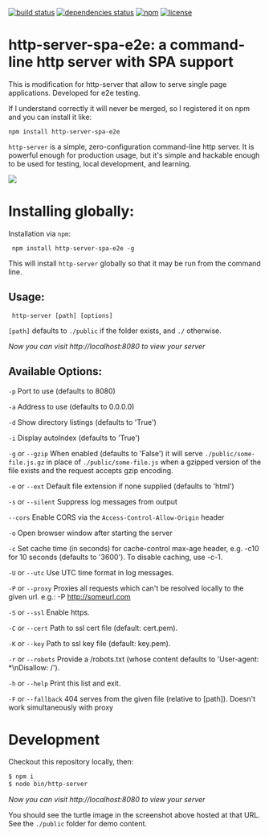 [![build status](https://img.shields.io/travis/DKurilo/http-server-spa-e2e.svg?style=flat-square)](https://travis-ci.org/DKurilo/http-server-spa-e2e/)
[![dependencies status](https://img.shields.io/david/DKurilo/http-server-spa-e2e.svg?style=flat-square)](https://david-dm.org/DKurilo/http-server-spa-e2e)
[![npm](https://img.shields.io/npm/v/http-server-spa-e2e.svg?style=flat-square)](https://www.npmjs.com/package/http-server-spa-e2e)
[![license](https://img.shields.io/github/license/DKurilo/http-server-spa-e2e.svg?style=flat-square)](https://github.com/DKurilo/http-server-spa-e2e)

# http-server-spa-e2e: a command-line http server with SPA support

This is modification for http-server that allow to serve single page applications. Developed for e2e testing.

If I understand correctly it will never be merged, so I registered it on npm and you can install it like:

`npm install http-server-spa-e2e`

`http-server` is a simple, zero-configuration command-line http server.  It is powerful enough for production usage, but it's simple and hackable enough to be used for testing, local development, and learning.

![](https://github.com/nodeapps/http-server/raw/master/screenshots/public.png)

# Installing globally:

Installation via `npm`:

     npm install http-server-spa-e2e -g

This will install `http-server` globally so that it may be run from the command line.

## Usage:

     http-server [path] [options]

`[path]` defaults to `./public` if the folder exists, and `./` otherwise.

*Now you can visit http://localhost:8080 to view your server*

## Available Options:

`-p` Port to use (defaults to 8080)

`-a` Address to use (defaults to 0.0.0.0)

`-d` Show directory listings (defaults to 'True')

`-i` Display autoIndex (defaults to 'True')

`-g` or `--gzip` When enabled (defaults to 'False') it will serve `./public/some-file.js.gz` in place of `./public/some-file.js` when a gzipped version of the file exists and the request accepts gzip encoding.

`-e` or `--ext` Default file extension if none supplied (defaults to 'html')

`-s` or `--silent` Suppress log messages from output

`--cors` Enable CORS via the `Access-Control-Allow-Origin` header

`-o` Open browser window after starting the server

`-c` Set cache time (in seconds) for cache-control max-age header, e.g. -c10 for 10 seconds (defaults to '3600'). To disable caching, use -c-1.

`-U` or `--utc` Use UTC time format in log messages.

`-P` or `--proxy` Proxies all requests which can't be resolved locally to the given url. e.g.: -P http://someurl.com

`-S` or `--ssl` Enable https.

`-C` or `--cert` Path to ssl cert file (default: cert.pem).

`-K` or `--key` Path to ssl key file (default: key.pem).

`-r` or `--robots` Provide a /robots.txt (whose content defaults to 'User-agent: *\nDisallow: /').

`-h` or `--help` Print this list and exit.

`-F` or `--fallback` 404 serves from the given file (relative to [path]). Doesn\'t work simultaneously with proxy

# Development

Checkout this repository locally, then:

```sh
$ npm i
$ node bin/http-server
```

*Now you can visit http://localhost:8080 to view your server*

You should see the turtle image in the screenshot above hosted at that URL. See
the `./public` folder for demo content.
